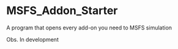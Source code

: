 # MSFS_Addon_Starter
A program that opens every add-on you need to MSFS simulation

Obs. In development
